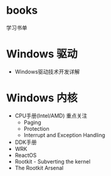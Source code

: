 # books
学习书单

# Windows 驱动
- Windows驱动技术开发详解

# Windows 内核
- CPU手册(Intel/AMD) 重点关注
    - Paging
    - Protection
    - Interrupt and Exception Handling
- DDK手册
- WRK
- ReactOS
- Rootkit - Subverting the kernel
- The Rootkit Arsenal 
